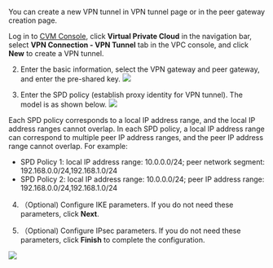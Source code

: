 You can create a new VPN tunnel in VPN tunnel page or in the peer gateway creation page.

Log in to [CVM Console](https://console.qcloud.com/), click **Virtual Private Cloud** in the navigation bar, select **VPN Connection - VPN Tunnel** tab in the VPC console, and click **New** to create a VPN tunnel.

2) Enter the basic information, select the VPN gateway and peer gateway, and enter the pre-shared key.
![](//mccdn.qcloud.com/img567fa26c5d9e1.png) 

3) Enter the SPD policy (establish proxy identity for VPN tunnel). The model is as shown below.
![](//mccdn.qcloud.com/img5695cb5a1920c.png)

Each SPD policy corresponds to a local IP address range, and the local IP address ranges cannot overlap. In each SPD policy, a local IP address range can correspond to multiple peer IP address ranges, and the peer IP address range cannot overlap. For example:
- SPD Policy 1: local IP address range: 10.0.0.0/24; peer network segment: 192.168.0.0/24,192.168.1.0/24
- SPD Policy 2: local IP address range: 10.0.0.0/24; peer IP address range: 192.168.0.0/24,192.168.1.0/24
 
4) （Optional) Configure IKE parameters. If you do not need these parameters, click **Next**.

5) （Optional) Configure IPsec parameters. If you do not need these parameters, click **Finish** to complete the configuration.

 ![](//mccdn.qcloud.com/img567fa298af1b0.png)
 
